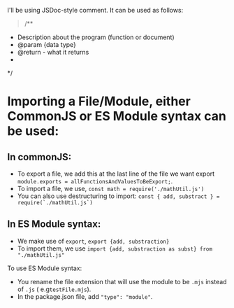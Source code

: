 I'll be using JSDoc-style comment.
It can be used as follows:
> /**
   * Description about the program (function or document)
   * @param {data type}
   * @return - what it returns
   *
   */

# Importing a File/Module, either CommonJS or ES Module syntax can be used:

## In commonJS:
- To export a file, we add this at the last line of the file we want export ```module.exports = allFunctionsAndValuesToBeExport;```.
- To import a file, we use, ```const math = require('./mathUtil.js')```
- You can also use destructuring to import: ```const { add, substract } = require(`./mathUtil.js`)```

## In ES Module syntax:
- We make use of `export`, `export {add, substraction}`
- To import them, we use `import {add, substraction as subst} from "./mathUtil.js"`

To use ES Module syntax:
- You rename the file extension that will use the module to be `.mjs` instead of `.js` ( e.g`testFile.mjs`).
- In the package.json file, add `"type": "module"`.